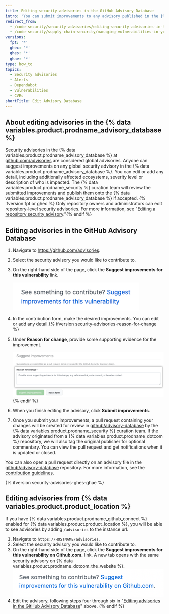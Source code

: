 ```yaml
---
title: Editing security advisories in the GitHub Advisory Database
intro: 'You can submit improvements to any advisory published in the {% data variables.product.prodname_advisory_database %}.'
redirect_from:
  - /code-security/security-advisories/editing-security-advisories-in-the-github-advisory-database
  - /code-security/supply-chain-security/managing-vulnerabilities-in-your-projects-dependencies/editing-security-advisories-in-the-github-advisory-database
versions:
  fpt: '*'
  ghec: '*'
  ghes: '*'
  ghae: '*'
type: how_to
topics:
  - Security advisories
  - Alerts
  - Dependabot
  - Vulnerabilities
  - CVEs
shortTitle: Edit Advisory Database
---
```


## About editing advisories in the {% data variables.product.prodname_advisory_database %}
Security advisories in the {% data variables.product.prodname_advisory_database %} at [github.com/advisories](https://github.com/advisories) are considered global advisories. Anyone can suggest improvements on any global security advisory in the {% data variables.product.prodname_advisory_database %}. You can edit or add any detail, including additionally affected ecosystems, severity level or description of who is impacted. The {% data variables.product.prodname_security %} curation team will review the submitted improvements and publish them onto the {% data variables.product.prodname_advisory_database %} if accepted.
{% ifversion fpt or ghec %}
Only repository owners and administrators can edit repository-level security advisories. For more information, see "[Editing a repository security advisory](/code-security/security-advisories/editing-a-security-advisory)."{% endif %}

## Editing advisories in the GitHub Advisory Database

1. Navigate to https://github.com/advisories.
1. Select the security advisory you would like to contribute to.
1. On the right-hand side of the page, click the **Suggest improvements for this vulnerability** link.
   
   ![Screenshot of the suggest improvements link](/assets/images/help/security/suggest-improvements-to-advisory.png)

1. In the contribution form, make the desired improvements. You can edit or add any detail.{% ifversion security-advisories-reason-for-change %}
1. Under **Reason for change**, provide some supporting evidence for the improvement.
   
   ![Screenshot of the reason for change field](/assets/images/help/security/security-advisories-suggest-improvement-reason.png){% endif %}

1. When you finish editing the advisory, click **Submit improvements**.
1. Once you submit your improvements, a pull request containing your changes will be created for review in [github/advisory-database](https://github.com/github/advisory-database) by the {% data variables.product.prodname_security %} curation team. If the advisory originated from a {% data variables.product.prodname_dotcom %} repository, we will also tag the original publisher for optional commentary. You can view the pull request and get notifications when it is updated or closed.

You can also open a pull request directly on an advisory file in the [github/advisory-database](https://github.com/github/advisory-database) repository. For more information, see the [contribution guidelines](https://github.com/github/advisory-database/blob/main/CONTRIBUTING.md). 

{% ifversion security-advisories-ghes-ghae %}
## Editing advisories from {% data variables.product.product_location %}

If you have {% data variables.product.prodname_github_connect %} enabled for {% data variables.product.product_location %}, you will be able to see advisories by adding `/advisories` to the instance url. 

1. Navigate to `https://HOSTNAME/advisories`.
2. Select the security advisory you would like to contribute to.
3. On the right-hand side of the page, click the **Suggest improvements for this vulnerability on Github.com.** link. A new tab opens with the same security advisory on {% data variables.product.prodname_dotcom_the_website %}.
![Suggest improvements link](/assets/images/help/security/suggest-improvements-to-advisory-on-github-com.png)
4. Edit the advisory, following steps four through six in "[Editing advisories in the GitHub Advisory Database](#editing-advisories-in-the-github-advisory-database)" above.
{% endif %}
